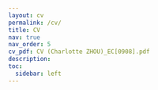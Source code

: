 ```yaml
---
layout: cv
permalink: /cv/
title: CV
nav: true
nav_order: 5
cv_pdf: CV (Charlotte ZHOU)_EC[0908].pdf
description: 
toc:
  sidebar: left
---
```

